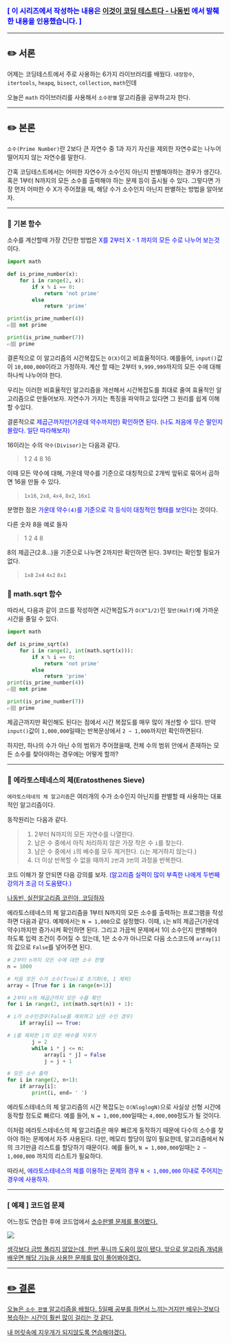 ### <span style='color:blue'> [ 이 시리즈에서 작성하는 내용은 <a href='https://book.naver.com/bookdb/book_detail.nhn?bid=16439154'>이것이 코딩 테스트다 - 나동빈</a> 에서 발췌한 내용을 인용했습니다. ] </span>

---

## ✏️ 서론
어제는 코딩테스트에서 주로 사용하는 6가지 라이브러리를 배웠다.
`내장함수`, `itertools`, `heapq`, `bisect`, `collection`, `math`인데

오늘은 `math` 라이브러리를 사용해서 `소수판별` 알고리즘을 공부하고자 한다.

---

## ✏️ 본론

`소수(Prime Number)`란 2보다 큰 자연수 중 1과 자기 자신을 제외한 자연수로는 나누어떨어지지 않는 자연수를 말한다.

간혹 코딩테스트에서는 어떠한 자연수가 소수인지 아닌지 판별해야하는 경우가 생긴다. 혹은 1부터 N까지의 모든 소수를 출력해야 하는 문제 등이 출시될 수 있다. 그렇다면 가장 먼저 어떠한 수 X가 주어졌을 때, 해당 수가 소수인지 아닌지 판별하는 방법을 알아보자.

---

### 📍 기본 함수

소수를 계산할때 가장 간단한 방법은 <span style='color:blue'>X를 2부터 X - 1 까지의 모든 수로 나누어 보는것</span>이다.

```python
import math

def is_prime_number(x):
    for i in range(2, x):
        if x % i == 0:
            return 'not prime'
        else
            return 'prime'

print(is_prime_number(4))
👉🏽 not prime

print(is_prime_number(7))
👉🏽 prime
```

결론적으로 이 알고리즘의 시간복잡도는 `O(X)`이고 비효율적이다. 
예를들어, `input()`값이 `10,000,000`이라고 가정하자. 
계산 할 때는 2부터 `9,999,999`까지의 모든 수에 대해 하나씩 나누어야 한다. 

우리는 이러한 비효율적인 알고리즘을 개선해서 시간복잡도를 최대로 줄여 효율적인 알고리즘으로 만들어보자.
자연수가 가지는 특징을 파악하고 있다면 그 원리를 쉽게 이해 할 수있다.

결론적으로 <span style='color:blue'>제곱근까지만(가운데 약수까지만) 확인하면 된다.</span>
<span style='color:blue'>(나도 처음에 무슨 말인지 몰랐다. 일단 따라해보자)</span>

16이라는 수의 `약수(Divisor)`는 다음과 같다.

> 1 2 4 8 16

이때 모든 약수에 대해, 가운데 약수를 기준으로 대칭적으로 2개씩 앞뒤로 묶어서 곱하면 16을 만들 수 있다.

> `1x16`, `2x8`, `4x4`, `8x2`, `16x1`

분명한 점은 <span style='color:blue'>가운데 약수`(4)`를 기준으로 각 등식이 대칭적인 형태를 보인다</span>는 것이다.

다른 숫자 8을 예로 들자
> 1 2 4 8

8의 제곱근(2.8...)을 기준으로 나누면 2까지만 확인하면 된다. 3부터는 확인할 필요가 없다.
> `1x8` `2x4` `4x2` `8x1`

### 📍 math.sqrt 함수

따라서, 다음과 같이 코드를 작성하면 시간복잡도가 `O(X^1/2)`인 `절반(Half)`에 가까운 시간을 줄일 수 있다.

```python
import math

def is_prime_sqrt(x)
    for i in range(2, int(math.sqrt(x))):
        if x % i == 0:
            return 'not prime'
        else
            return 'prime'
print(is_prime_number(4))
👉🏽 not prime

print(is_prime_number(7))
👉🏽 prime
```

제곱근까지만 확인해도 된다는 점에서 시간 복잡도를 매우 많이 개선할 수 있다.
만약 `input()`값이 `1,000,000`일때는 반복문상에서 `2 ~ 1,000`까지만 확인하면된다. 

하지만, 하나의 수가 아닌 수의 범위가 주어졌을때, 전체 수의 범위 안에서 존재하는 모든 소수를 찾아야하는 경우에는 어떻게 할까?

---

### 📍 에라토스테네스의 체(Eratosthenes Sieve)

`에라토스테네의 체 알고리즘`은 여러개의 수가 소수인지 아닌지를 판별할 때 사용하는 대표적인 알고리즘이다.

동작원리는 다음과 같다.
>1. 2부터 N까지의 모든 자연수를 나열한다.
>2. 남은 수 중에서 아직 처리하지 않은 가장 작은 수 `i`를 찾는다.
>3. 남은 수 중에서 `i`의 배수를 모두 제거한다. (`i`는 제거하지 않는다.)
>4. 더 이상 반복할 수 없을 때까지 `2번`과 `3번`의 과정을 반복한다.

코드 이해가 잘 안되면 다음 강의를 보자.
<span style='color:blue'>(알고리즘 실력이 많이 부족한 나에게 두번째 강의가 조금 더 도움됐다.)</span>

<a href='https://www.youtube.com/watch?v=5ypkoEgFdH8'> 나동빈, 실전알고리즘 </a>
<a href='https://www.youtube.com/watch?v=fT4XQMa4-8M&t=9s'> 코린아, 코딩하자</a>

에라토스테네스의 체 알고리즘을 1부터 N까지의 모든 소수를 출력하는 프로그램을 작성하면 다음과 같다.
예제에서는 `N = 1,000`으로 설정했다. 이때, `i`는 `N`의 제곱근(가운데 약수)까지만 증가시켜 확인하면 된다.
그리고 가끔씩 문제에서 1이 소수인지 판별해야 하도록 입력 조건이 주어질 수 있는데, 1은 소수가 아니므로 다음 소스코드에 `array[1]`의 값으로 `False`를 넣어주면 된다.

```python
# 2부터 n까지 모든 수에 대한 소수 판별
n = 1000

# 처음 모든 수가 소수(True)로 초기화(0, 1 제외) 
array = [True for i in range(n+1)]

# 2부터 n의 제곱근까지 모든 수를 확인
for i in range(2, int(math.sqrt(n)) + 1):

# i가 소수인경우(False를 제외하고 남은 수인 경우)
    if array[i] == True:

# i를 제외한 i의 모든 배수를 지우기
        j = 2
        while i * j <= n:
            array[i * j] = False
            j = j + 1

# 모든 소수 출력
for i in range(2, n+1):
    if array[i]:
        print(i, end= ' ')
```

에라토스테네스의 체 알고리즘의 시간 복잡도는 `O(NloglogN)`으로 사실상 선형 시간에 동작할 정도로 빠르다.
예를 들어, `N = 1,000,000`일때는 `4,000,000`정도가 될 것이다.

이처럼 에라토스테네스의 체 알고리즘은 매우 빠르게 동작하기 때문에 다수의 소수를 찾아야 하는 문제에서 자주 사용된다. 다만, 메모리 할당이 많이 필요한데, 알고리즘에서 N의 크기만큼 리스트를 할당하기 때문이다. 
예를 들어, `N = 1,000,000`일때는 `2 ~ 1,000,000` 까지의 리스트가 필요하다.

따라서, <span style='color:blue'>에라토스테네스의 체를 이용하는 문제의 경우 `N < 1,000,000` 이내로 주어지는 경우에 사용하자.</span> 

---

### [ 예제 ] 코드업 문제
어느정도 연습한 후에 코드업에서 <a href='https://codeup.kr/problem.php?id=1274'>소수판별</span> 문제를 풀어봤다. 

![](https://images.velog.io/images/abcd8637/post/a89575e9-0004-43b3-9380-831d6c0d92bd/%E1%84%89%E1%85%B3%E1%84%8F%E1%85%B3%E1%84%85%E1%85%B5%E1%86%AB%E1%84%89%E1%85%A3%E1%86%BA%202020-12-29%2012.48.36.png)

생각보다 금방 풀리지 않았는데, 한번 푸니까 도움이 많이 됐다. 
앞으로 알고리즘 개념을 배우면 해당 기능을 사용한 문제를 많이 풀어봐야겠다.

---

## ✏️ 결론

오늘은 `소수 판별` 알고리즘을 배웠다.
5일째 공부를 하면서 느끼는거지만 배우는것보다 복습하는 시간이 훨씬 많이 걸리는 것 같다.

내 머릿속에 지우개가 되지않도록 연습해야겠다.


